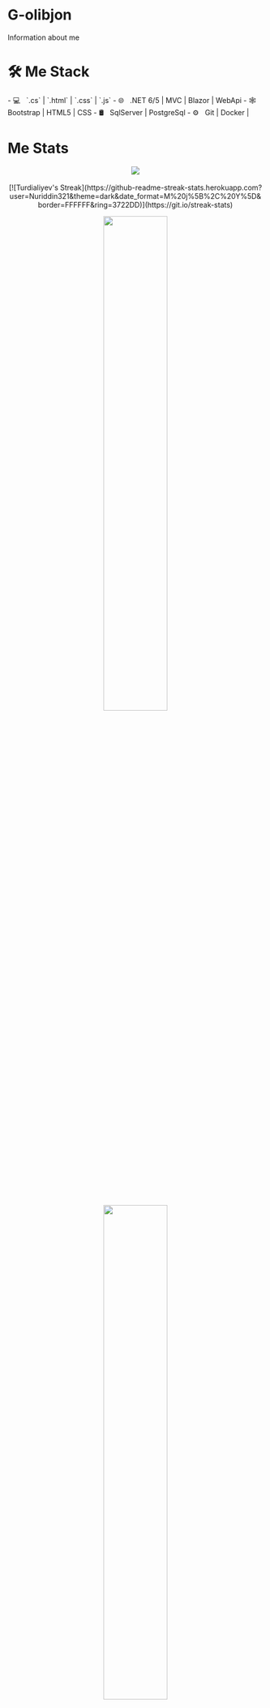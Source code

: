# G-olibjon
Information about me 
<h1>🛠 Me Stack</h1>
- 💻 &nbsp;   `.cs`  | `.html` | `.css` | `.js`
- 🌐 &nbsp; .NET 6/5 | MVC | Blazor | WebApi
- 🕸 &nbsp; Bootstrap | HTML5 | CSS
- 🛢 &nbsp; SqlServer | PostgreSql
- ⚙️ &nbsp; Git | Docker |
<br/>
<h1>Me Stats</h1>
<div align="center">
<a href="">
  <img align="center" src="https://github-readme-stats.vercel.app/api?username=Tursialiyev&count_private=true&include_all_commits=true&show_icons=true&title_color=007bff&text_color=e7e7e7&icon_color=007bff&bg_color=171c28" />
<a />
<div>
 <br/>
[![Turdialiyev's Streak](https://github-readme-streak-stats.herokuapp.com?user=Nuriddin321&theme=dark&date_format=M%20j%5B%2C%20Y%5D&border=FFFFFF&ring=3722DD)](https://git.io/streak-stats)

<p align="center">
    <a href="https://leetcode.com/donkoko1996/"><img width="50%" src="https://leetcode.card.workers.dev/donkoko1996?theme=dark&font=baloo&extension=null&border=2&border_radius=8"></a>
    <a href="https://leetcode.com/Nuriddin321/"><img width="50%" src="https://leetcode.card.workers.dev/Nuriddin321?theme=dark&font=baloo&extension=null&border=2&border_radius=8"></a>
</p>

[![](https://komarev.com/ghpvc/?username=Turdialiyev&color=orange&label=Profile%20Views)](https://github.com/Turdialiyev/G-olibjon)
[![](https://img.shields.io/github/followers/Turdialiyev?label=GitHub%20Followers)](https://github.com/Turdialiyev)
 
